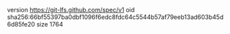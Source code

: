 version https://git-lfs.github.com/spec/v1
oid sha256:66bf55397ba0dbf1096f6edc8fdc64c5544b57af79eeb13ad603b45d6d85fe20
size 1764
